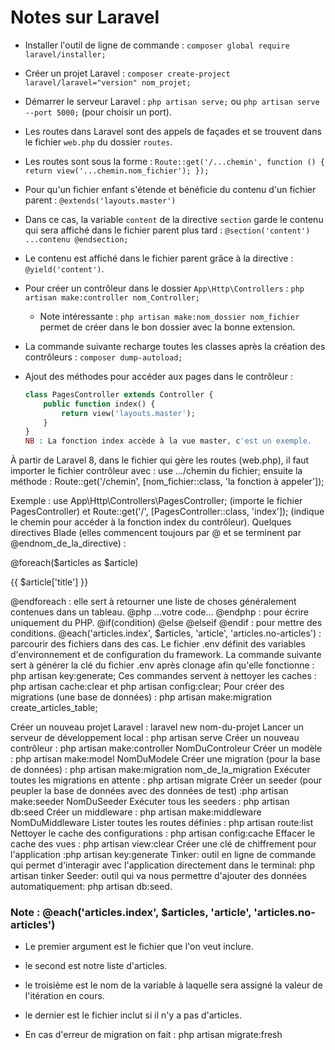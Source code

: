 # Notes sur Laravel

<!-- Do what you can, with what you have, where you are. - Theodore Roosevelt -->

- Installer l'outil de ligne de commande : `composer global require laravel/installer;`
- Créer un projet Laravel : `composer create-project laravel/laravel="version" nom_projet;`
- Démarrer le serveur Laravel : `php artisan serve;` ou `php artisan serve --port 5000;` (pour choisir un port).

- Les routes dans Laravel sont des appels de façades et se trouvent dans le fichier `web.php` du dossier `routes`.
- Les routes sont sous la forme : `Route::get('/...chemin', function () { return view('...chemin.nom_fichier'); });`
- Pour qu'un fichier enfant s'étende et bénéficie du contenu d'un fichier parent : `@extends('layouts.master')`
- Dans ce cas, la variable `content` de la directive `section` garde le contenu qui sera affiché dans le fichier parent plus tard : `@section('content') ...contenu @endsection;`
- Le contenu est affiché dans le fichier parent grâce à la directive : `@yield('content')`.

- Pour créer un contrôleur dans le dossier `App\Http\Controllers` : `php artisan make:controller nom_Controller;`
  - Note intéressante : `php artisan make:nom_dossier nom_fichier` permet de créer dans le bon dossier avec la bonne extension.
- La commande suivante recharge toutes les classes après la création des contrôleurs : `composer dump-autoload;`
- Ajout des méthodes pour accéder aux pages dans le contrôleur :
  ```php
  class PagesController extends Controller {
      public function index() {
          return view('layouts.master');
      }
  }
  NB : La fonction index accède à la vue master, c'est un exemple.
  ```

À partir de Laravel 8, dans le fichier qui gère les routes (web.php), il faut importer le fichier contrôleur avec : use .../chemin du fichier; ensuite la méthode : Route::get('/chemin', [nom_fichier::class, 'la fonction à appeler']);

Exemple : use App\Http\Controllers\PagesController; (importe le fichier PagesController) et Route::get('/', [PagesController::class, 'index']); (indique le chemin pour accéder à la fonction index du contrôleur).
Quelques directives Blade (elles commencent toujours par @ et se terminent par @endnom_de_la_directive) :

@foreach($articles as $article) <p>{{ $article['title'] }}</p> @endforeach : elle sert à retourner une liste de choses généralement contenues dans un tableau.
@php ...votre code... @endphp : pour écrire uniquement du PHP.
@if(condition) @else @elseif @endif : pour mettre des conditions.
@each('articles.index', $articles, 'article', 'articles.no-articles') : parcourir des fichiers dans des cas.
Le fichier .env définit des variables d'environnement et de configuration du framework.
La commande suivante sert à générer la clé du fichier .env après clonage afin qu'elle fonctionne : php artisan key:generate;
Ces commandes servent à nettoyer les caches : php artisan cache:clear et php artisan config:clear;
Pour créer des migrations (une base de données) : php artisan make:migration create_articles_table;

Créer un nouveau projet Laravel : laravel new nom-du-projet
Lancer un serveur de développement local : php artisan serve
Créer un nouveau contrôleur : php artisan make:controller NomDuControleur
Créer un modèle : php artisan make:model NomDuModele
Créer une migration (pour la base de données) : php artisan make:migration nom_de_la_migration
Exécuter toutes les migrations en attente : php artisan migrate
Créer un seeder (pour peupler la base de données avec des données de test) :php artisan make:seeder NomDuSeeder
Exécuter tous les seeders : php artisan db:seed
Créer un middleware : php artisan make:middleware NomDuMiddleware
Lister toutes les routes définies : php artisan route:list
Nettoyer le cache des configurations : php artisan config:cache
Effacer le cache des vues : php artisan view:clear
Créer une clé de chiffrement pour l'application :php artisan key:generate
Tinker: outil en ligne de commande qui permet d'interagir avec l'application directement dans le terminal: php artisan tinker
Seeder: outil qui va nous permettre d'ajouter des données automatiquement: php artisan db:seed.

### Note : @each('articles.index', $articles, 'article', 'articles.no-articles') 
- Le premier argument est le fichier que l'on veut inclure.
- le second est notre liste d'articles.
- le troisième est le nom de la variable à laquelle sera assigné la valeur de l'itération en cours.
- le dernier est le fichier inclut si il n'y a pas d'articles.

- En cas d'erreur de migration on fait : php artisan migrate:fresh


